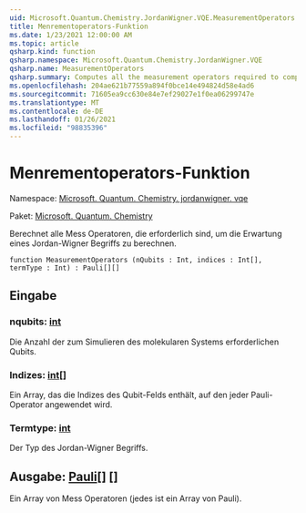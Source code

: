 ```yaml
---
uid: Microsoft.Quantum.Chemistry.JordanWigner.VQE.MeasurementOperators
title: Menrementoperators-Funktion
ms.date: 1/23/2021 12:00:00 AM
ms.topic: article
qsharp.kind: function
qsharp.namespace: Microsoft.Quantum.Chemistry.JordanWigner.VQE
qsharp.name: MeasurementOperators
qsharp.summary: Computes all the measurement operators required to compute the expectation of a Jordan-Wigner term.
ms.openlocfilehash: 204ae621b77559a894f0bce14e494824d58e4ad6
ms.sourcegitcommit: 71605ea9cc630e84e7ef29027e1f0ea06299747e
ms.translationtype: MT
ms.contentlocale: de-DE
ms.lasthandoff: 01/26/2021
ms.locfileid: "98835396"
---
```

# <a name="measurementoperators-function"></a>Menrementoperators-Funktion

Namespace: [Microsoft. Quantum. Chemistry. jordanwigner. vqe](xref:Microsoft.Quantum.Chemistry.JordanWigner.VQE)

Paket: [Microsoft. Quantum. Chemistry](https://nuget.org/packages/Microsoft.Quantum.Chemistry)


Berechnet alle Mess Operatoren, die erforderlich sind, um die Erwartung eines Jordan-Wigner Begriffs zu berechnen.

```qsharp
function MeasurementOperators (nQubits : Int, indices : Int[], termType : Int) : Pauli[][]
```


## <a name="input"></a>Eingabe

### <a name="nqubits--int"></a>nqubits: [int](xref:microsoft.quantum.lang-ref.int)

Die Anzahl der zum Simulieren des molekularen Systems erforderlichen Qubits.


### <a name="indices--int"></a>Indizes: [int](xref:microsoft.quantum.lang-ref.int)[]

Ein Array, das die Indizes des Qubit-Felds enthält, auf den jeder Pauli-Operator angewendet wird.


### <a name="termtype--int"></a>Termtype: [int](xref:microsoft.quantum.lang-ref.int)

Der Typ des Jordan-Wigner Begriffs.



## <a name="output--pauli"></a>Ausgabe: [Pauli](xref:microsoft.quantum.lang-ref.pauli)[] []

Ein Array von Mess Operatoren (jedes ist ein Array von Pauli).